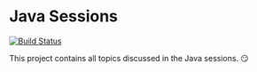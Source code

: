 # Java Sessions

[![Build Status](https://travis-ci.org/Einstein-Sessions/java-sessions.svg?branch=develop)](https://travis-ci.org/Einstein-Sessions/java-sessions)

This project contains all topics discussed in the Java sessions. :smirk: